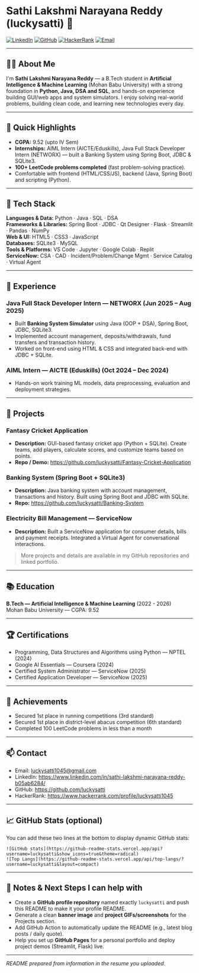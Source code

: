 # Sathi Lakshmi Narayana Reddy (luckysatti) 👋

[![LinkedIn](https://img.shields.io/badge/LinkedIn-Profile-blue?logo=linkedin&logoColor=white)](https://www.linkedin.com/in/sathi-lakshmi-narayana-reddy-b05ab6284/)
[![GitHub](https://img.shields.io/badge/GitHub-@luckysatti-black?logo=github&logoColor=white)](https://github.com/luckysatti)
[![HackerRank](https://img.shields.io/badge/HackerRank-Profile-green?logo=hackerrank&logoColor=white)](https://www.hackerrank.com/profile/luckysatti1045)
[![Email](https://img.shields.io/badge/Email-luckysatti1045@gmail.com-red?logo=gmail&logoColor=white)](mailto:luckysatti1045@gmail.com)

---

## 👨‍🎓 About Me

I'm **Sathi Lakshmi Narayana Reddy** — a B.Tech student in **Artificial Intelligence & Machine Learning** (Mohan Babu University) with a strong foundation in **Python, Java, DSA and SQL**, and hands-on experience building GUI/web apps and system simulators. I enjoy solving real-world problems, building clean code, and learning new technologies every day.

---

## 🚀 Quick Highlights

- **CGPA:** 9.52 (upto IV Sem)  
- **Internships:** AIML Intern (AICTE/Eduskills), Java Full Stack Developer Intern (NETWORX) — built a Banking System using Spring Boot, JDBC & SQLite3.  
- **100+ LeetCode problems completed** (fast problem-solving practice).  
- Comfortable with frontend (HTML/CSS/JS), backend (Java, Spring Boot) and scripting (Python).

---

## 🧰 Tech Stack

**Languages & Data:** Python · Java · SQL · DSA  
**Frameworks & Libraries:** Spring Boot · JDBC · Qt Designer · Flask · Streamlit · Pandas · NumPy  
**Web & UI:** HTML5 · CSS3 · JavaScript  
**Databases:** SQLite3 · MySQL  
**Tools & Platforms:** VS Code · Jupyter · Google Colab · Replit  
**ServiceNow:** CSA · CAD · Incident/Problem/Change Mgmt · Service Catalog · Virtual Agent

---

## 💼 Experience

### Java Full Stack Developer Intern — NETWORX (Jun 2025 – Aug 2025)
- Built **Banking System Simulator** using Java (OOP + DSA), Spring Boot, JDBC, SQLite3.  
- Implemented account management, deposits/withdrawals, fund transfers and transaction history.  
- Worked on front-end using HTML & CSS and integrated back-end with JDBC + SQLite.

### AIML Intern — AICTE (Eduskills) (Oct 2024 – Dec 2024)
- Hands-on work training ML models, data preprocessing, evaluation and deployment strategies.

---

## 🧩 Projects

### Fantasy Cricket Application
- **Description:** GUI-based fantasy cricket app (Python + SQLite). Create teams, add players, calculate scores, and customize teams based on points.  
- **Repo / Demo:** https://github.com/luckysatti/Fantasy-Cricket-Application

### Banking System (Spring Boot + SQLite3)
- **Description:** Java banking system with account management, transactions and history. Built using Spring Boot and JDBC with SQLite.  
- **Repo:** https://github.com/luckysatti/Banking-System

### Electricity Bill Management — ServiceNow
- **Description:** Built a ServiceNow application for consumer details, bills and payment receipts. Integrated a Virtual Agent for conversational interactions.

> More projects and details are available in my GitHub repositories and linked portfolio.

---

## 📚 Education

**B.Tech — Artificial Intelligence & Machine Learning** (2022 - 2026)  
Mohan Babu University — CGPA: 9.52

---

## 🏆 Certifications

- Programming, Data Structures and Algorithms using Python — NPTEL (2024)  
- Google AI Essentials — Coursera (2024)  
- Certified System Administrator — ServiceNow (2025)  
- Certified Application Developer — ServiceNow (2025)

---

## 🥇 Achievements

- Secured 1st place in running competitions (3rd standard)  
- Secured 1st place in district-level abacus competition (6th standard)  
- Completed 100 LeetCode problems in less than a month

---

## 📫 Contact

- Email: luckysatti1045@gmail.com  
- LinkedIn: https://www.linkedin.com/in/sathi-lakshmi-narayana-reddy-b05ab6284/  
- GitHub: https://github.com/luckysatti  
- HackerRank: https://www.hackerrank.com/profile/luckysatti1045

---

## 📈 GitHub Stats (optional)
You can add these two lines at the bottom to display dynamic GitHub stats:
```
![GitHub stats](https://github-readme-stats.vercel.app/api?username=luckysatti&show_icons=true&theme=radical)
![Top Langs](https://github-readme-stats.vercel.app/api/top-langs/?username=luckysatti&layout=compact)
```

---

## 📝 Notes & Next Steps I can help with
- Create a **GitHub profile repository** named exactly `luckysatti` and push this README to make it your profile README.  
- Generate a clean **banner image** and **project GIFs/screenshots** for the Projects section.  
- Add GitHub Action to automatically update the README (e.g., latest blog posts / daily quote).  
- Help you set up **GitHub Pages** for a personal portfolio and deploy project demos (Streamlit, Flask) live.

---

*README prepared from information in the resume you uploaded.*  
